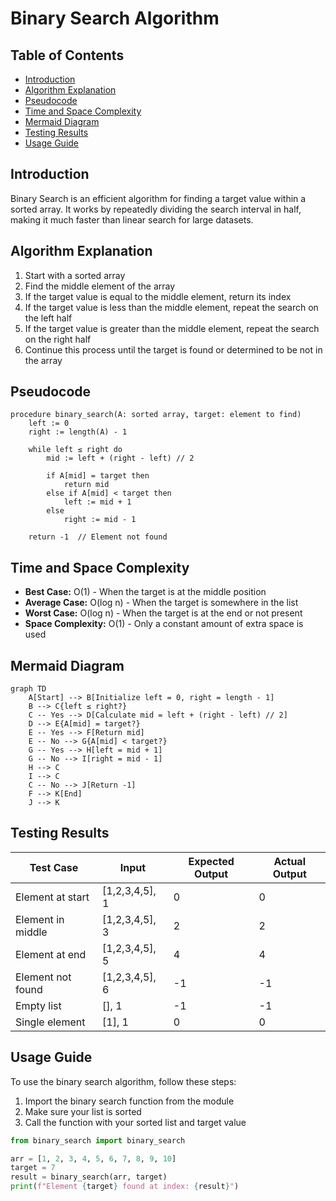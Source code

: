# Binary Search Algorithm

## Table of Contents

- [Introduction](#introduction)
- [Algorithm Explanation](#algorithm-explanation)
- [Pseudocode](#pseudocode)
- [Time and Space Complexity](#time-and-space-complexity)
- [Mermaid Diagram](#mermaid-diagram)
- [Testing Results](#testing-results)
- [Usage Guide](#usage-guide)

## Introduction

Binary Search is an efficient algorithm for finding a target value within a sorted array. It works by repeatedly dividing the search interval in half, making it much faster than linear search for large datasets.

## Algorithm Explanation

1. Start with a sorted array
2. Find the middle element of the array
3. If the target value is equal to the middle element, return its index
4. If the target value is less than the middle element, repeat the search on the left half
5. If the target value is greater than the middle element, repeat the search on the right half
6. Continue this process until the target is found or determined to be not in the array

## Pseudocode

```
procedure binary_search(A: sorted array, target: element to find)
    left := 0
    right := length(A) - 1

    while left ≤ right do
        mid := left + (right - left) // 2

        if A[mid] = target then
            return mid
        else if A[mid] < target then
            left := mid + 1
        else
            right := mid - 1

    return -1  // Element not found
```

## Time and Space Complexity

- **Best Case:** O(1) - When the target is at the middle position
- **Average Case:** O(log n) - When the target is somewhere in the list
- **Worst Case:** O(log n) - When the target is at the end or not present
- **Space Complexity:** O(1) - Only a constant amount of extra space is used

## Mermaid Diagram

```mermaid
graph TD
    A[Start] --> B[Initialize left = 0, right = length - 1]
    B --> C{left ≤ right?}
    C -- Yes --> D[Calculate mid = left + (right - left) // 2]
    D --> E{A[mid] = target?}
    E -- Yes --> F[Return mid]
    E -- No --> G{A[mid] < target?}
    G -- Yes --> H[left = mid + 1]
    G -- No --> I[right = mid - 1]
    H --> C
    I --> C
    C -- No --> J[Return -1]
    F --> K[End]
    J --> K
```

## Testing Results

| Test Case         | Input          | Expected Output | Actual Output |
| ----------------- | -------------- | --------------- | ------------- |
| Element at start  | [1,2,3,4,5], 1 | 0               | 0             |
| Element in middle | [1,2,3,4,5], 3 | 2               | 2             |
| Element at end    | [1,2,3,4,5], 5 | 4               | 4             |
| Element not found | [1,2,3,4,5], 6 | -1              | -1            |
| Empty list        | [], 1          | -1              | -1            |
| Single element    | [1], 1         | 0               | 0             |

## Usage Guide

To use the binary search algorithm, follow these steps:

1. Import the binary search function from the module
2. Make sure your list is sorted
3. Call the function with your sorted list and target value

```python
from binary_search import binary_search

arr = [1, 2, 3, 4, 5, 6, 7, 8, 9, 10]
target = 7
result = binary_search(arr, target)
print(f"Element {target} found at index: {result}")
```
